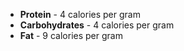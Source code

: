 
- __Protein__ - 4 calories per gram
- __Carbohydrates__ - 4 calories per gram
- __Fat__ - 9 calories per gram
